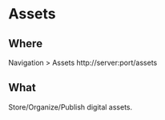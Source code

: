 # Assets

## Where

Navigation > Assets
http://server:port/assets

## What

Store/Organize/Publish digital assets.

